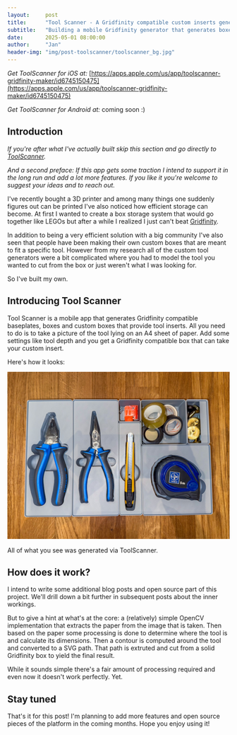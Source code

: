 ```yaml
---
layout:     post
title:      "Tool Scanner - A Gridfinity compatible custom inserts generator"
subtitle:   "Building a mobile Gridfinity generator that generates boxes, baseplates, and custom cutouts for tools and utensils."
date:       2025-05-01 08:00:00
author:     "Jan"
header-img: "img/post-toolscanner/toolscanner_bg.jpg"
---
```


_Get ToolScanner for iOS at:_ [https://apps.apple.com/us/app/toolscanner-gridfinity-maker/id6745150475](https://apps.apple.com/us/app/toolscanner-gridfinity-maker/id6745150475)

_Get ToolScanner for Android at:_ coming soon :)

## Introduction

_If you're after what I've actually built skip this section and go directly to [ToolScanner](#introducing-tool-scanner)._

_And a second preface: If this app gets some traction I intend to support it in the long run and add a lot more features. If you like it you're welcome to suggest your ideas and to reach out._

I've recently bought a 3D printer and among many things one suddenly figures out can be printed I've also noticed how efficient storage can become. At first I wanted to create a box storage system that would go together like LEGOs but after a while I realized I just can't beat [Gridfinity](https://gridfinity.xyz/).

In addition to being a very efficient solution with a big community I've also seen that people have been making their own custom boxes that are meant to fit a specific tool. However from my research all of the custom tool generators were a bit complicated where you had to model the tool you wanted to cut from the box or just weren't what I was looking for.

So I've built my own.

## Introducing Tool Scanner

Tool Scanner is a mobile app that generates Gridfinity compatible baseplates, boxes and custom boxes that provide tool inserts. All you need to do is to take a picture of the tool lying on an A4 sheet of paper. Add some settings like tool depth and you get a Gridfinity compatible box that can take your custom insert.

Here's how it looks:

![tool scanner custom gridfinity inserts](/img/post-toolscanner/tool_inserts.jpg)

All of what you see was generated via ToolScanner.

## How does it work?

I intend to write some additional blog posts and open source part of this project. We'll drill down a bit further in subsequent posts about the inner workings.

But to give a hint at what's at the core: a (relatively) simple OpenCV implementation that extracts the paper from the image that is taken. Then based on the paper some processing is done to determine where the tool is and calculate its dimensions. Then a contour is computed around the tool and converted to a SVG path. That path is extruted and cut from a solid Gridfinity box to yield the final result.

While it sounds simple there's a fair amount of processing required and even now it doesn't work perfectly. Yet.

## Stay tuned

That's it for this post! I'm planning to add more features and open source pieces of the platform in the coming months. Hope you enjoy using it!
